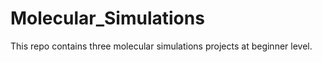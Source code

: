 # Molecular_Simulations
This repo contains three molecular simulations projects at beginner level.  
